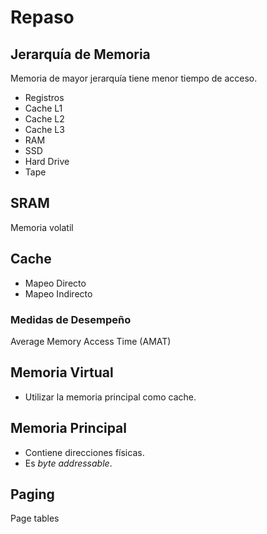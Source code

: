 # Repaso

## Jerarquía de Memoria

Memoria de mayor jerarquía tiene menor tiempo de acceso.

* Registros
* Cache L1
* Cache L2
* Cache L3
* RAM
* SSD
* Hard Drive
* Tape

## SRAM

Memoria volatil

## Cache

* Mapeo Directo
* Mapeo Indirecto

### Medidas de Desempeño

Average Memory Access Time (AMAT)

## Memoria Virtual

* Utilizar la memoria principal como cache.

## Memoria Principal

* Contiene direcciones físicas.
* Es _byte addressable_.

## Paging

Page tables
